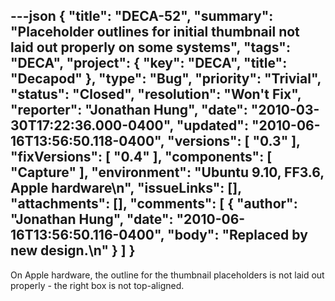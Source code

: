 ---json
{
  "title": "DECA-52",
  "summary": "Placeholder outlines for initial thumbnail not laid out properly on some systems",
  "tags": "DECA",
  "project": {
    "key": "DECA",
    "title": "Decapod"
  },
  "type": "Bug",
  "priority": "Trivial",
  "status": "Closed",
  "resolution": "Won't Fix",
  "reporter": "Jonathan Hung",
  "date": "2010-03-30T17:22:36.000-0400",
  "updated": "2010-06-16T13:56:50.118-0400",
  "versions": [
    "0.3"
  ],
  "fixVersions": [
    "0.4"
  ],
  "components": [
    "Capture"
  ],
  "environment": "Ubuntu 9.10, FF3.6, Apple hardware\n",
  "issueLinks": [],
  "attachments": [],
  "comments": [
    {
      "author": "Jonathan Hung",
      "date": "2010-06-16T13:56:50.116-0400",
      "body": "Replaced by new design.\n"
    }
  ]
}
---
On Apple hardware, the outline for the thumbnail placeholders is not laid out properly - the right box is not top-aligned.

        